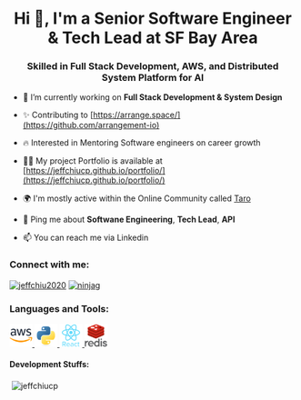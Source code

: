 
<h1 align="center">Hi 👋, I'm a Senior Software Engineer & Tech Lead at SF Bay Area </h1>
<h3 align="center">Skilled in Full Stack Development, AWS, and Distributed System Platform for AI</h3>

- 🔭 I’m currently working on **Full Stack Development & System Design**

- ✨ Contributing to [https://arrange.space/](https://github.com/arrangement-io)

- 🔥 Interested in Mentoring Software engineers on career growth

- 👨‍💻 My project Portfolio is available at [https://jeffchiucp.github.io/portfolio/](https://jeffchiucp.github.io/portfolio/)

- 🌍 I'm mostly active within the Online Community called [Taro](https://www.jointaro.com/)

- 💬 Ping me about **Softwane Engineering**, **Tech Lead**, **API**

- 📫 You can reach me via Linkedin 


<h3 align="left">Connect with me:</h3>
<p align="left">
<a href="https://linkedin.com/in/jeffchiu2020" target="blank"><img align="center" src="https://raw.githubusercontent.com/rahuldkjain/github-profile-readme-generator/master/src/images/icons/Social/linked-in-alt.svg" alt="jeffchiu2020" height="30" width="40" /></a>
<a href="https://stackoverflow.com/users/3000566/ninjag" target="blank"><img align="center" src="https://raw.githubusercontent.com/rahuldkjain/github-profile-readme-generator/master/src/images/icons/Social/stack-overflow.svg" alt="ninjag" height="30" width="40" /></a>
</p>

<h3 align="left">Languages and Tools:</h3>
<p align="left"> <a href="https://aws.amazon.com" target="_blank" rel="noreferrer"> <img src="https://raw.githubusercontent.com/devicons/devicon/master/icons/amazonwebservices/amazonwebservices-original-wordmark.svg" alt="aws" width="40" height="40"/> </a> <a href="https://www.python.org" target="_blank" rel="noreferrer"> <img src="https://raw.githubusercontent.com/devicons/devicon/master/icons/python/python-original.svg" alt="python" width="40" height="40"/> </a> <a href="https://reactjs.org/" target="_blank" rel="noreferrer"> <img src="https://raw.githubusercontent.com/devicons/devicon/master/icons/react/react-original-wordmark.svg" alt="react" width="40" height="40"/> </a> <a href="https://redis.io" target="_blank" rel="noreferrer"> <img src="https://raw.githubusercontent.com/devicons/devicon/master/icons/redis/redis-original-wordmark.svg" alt="redis" width="40" height="40"/> </a> </p>

#### Development Stuffs:

<p>&nbsp;<img align="center" src="https://github-readme-stats.zohan.tech/api?username=jeffchiucp&hide=contribs&show_icons=true&locale=en" alt="jeffchiucp" /></p>
